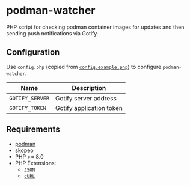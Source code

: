 # podman-watcher

PHP script for checking podman container images for updates and then sending push notifications via Gotify.

## Configuration

Use `config.php` (copied from [`config.example.php`](config.example.php)) to configure `podman-watcher`.

| Name            | Description              |
| --------------- | ------------------------ |
| `GOTIFY_SERVER` | Gotify server address    |
| `GOTIFY_TOKEN`  | Gotify application token |

## Requirements

- [podman](https://github.com/containers/podman)
- [skopeo](https://github.com/containers/skopeo)
- PHP >= 8.0
- PHP Extensions:
  - [`JSON`](https://www.php.net/manual/en/book.json.php)
  - [`cURL`](https://secure.php.net/manual/en/book.curl.php)